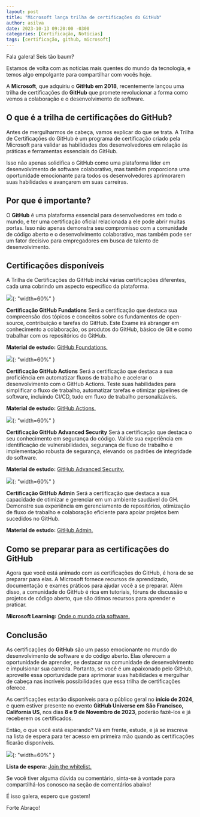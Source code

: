 ```yaml
---
layout: post
title: "Microsoft lança trilha de certificações do GitHub"
author: asilva
date: 2023-10-13 09:20:00 -0300
categories: [Certificação, Notícias]
tags: [certificação, github, microsoft]
---
```


Fala galera! Seis tão baum?

Estamos de volta com as notícias mais quentes do mundo da tecnologia, e temos algo empolgante para compartilhar com vocês hoje. 

A **Microsoft**, que adquiriu o **GitHub em 2018**, recentemente lançou uma trilha de certificações do **GitHub** que promete revolucionar a forma como vemos a colaboração e o desenvolvimento de software. 

## **O que é a trilha de certificações do GitHub?**

Antes de mergulharmos de cabeça, vamos explicar do que se trata. A Trilha de Certificações do GitHub é um programa de certificação criado pela Microsoft para validar as habilidades dos desenvolvedores em relação às práticas e ferramentas essenciais do GitHub. 

Isso não apenas solidifica o GitHub como uma plataforma líder em desenvolvimento de software colaborativo, mas também proporciona uma oportunidade emocionante para todos os desenvolvedores aprimorarem suas habilidades e avançarem em suas carreiras.

## **Por que é importante?**

O **GitHub** é uma plataforma essencial para desenvolvedores em todo o mundo, e ter uma certificação oficial relacionada a ele pode abrir muitas portas. Isso não apenas demonstra seu compromisso com a comunidade de código aberto e o desenvolvimento colaborativo, mas também pode ser um fator decisivo para empregadores em busca de talento de desenvolvimento.

## **Certificações disponíveis**

A Trilha de Certificações do GitHub inclui várias certificações diferentes, cada uma cobrindo um aspecto específico da plataforma. 

![](/assets/img/77/01.jpeg){: "width=60%" } 

**Certificação GitHub Fundations** Será a certificação que destaca sua compreensão dos tópicos e conceitos sobre os fundamentos de open-source, contribuição e tarefas do GitHub.
Este Exame irá abranger em conhecimento a colaboração, os produtos do GitHub, básico de Git e como trabalhar com os repositórios do GitHub.

**Material de estudo:** <a href="https://learn.microsoft.com/en-us/collections/o1njfe825p602p" target="_blank"> GitHub Foundations.</a> 

![](/assets/img/77/02.jpeg){: "width=60%" } 

**Certificação GitHub Actions** Será a certificação que destaca a sua proficiência em automatizar fluxos de trabalho e acelerar o desenvolvimento com o GitHub Actions. Teste suas habilidades para simplificar o fluxo de trabalho, automatizar tarefas e otimizar pipelines de software, incluindo CI/CD, tudo em fluxo de trabalho personalizáveis.

**Material de estudo:** <a href="https://learn.microsoft.com/en-us/collections/n5p4a5z7keznp5" target="_blank"> GitHub Actions.</a> 

![](/assets/img/77/03.jpeg){: "width=60%" } 

**Certificação GitHub Advanced Security** Será a certificação que destaca o seu conhecimento em segurança do código. Valide sua experiência em identificação de vulnerabilidades, segurança de fluxo de trabalho e implementação robusta de segurança, elevando os padrões de integridade do software.

**Material de estudo:** <a href="https://learn.microsoft.com/en-us/collections/rqymc6yw8q5rey" target="_blank"> GitHub Advanced Security.</a> 

![](/assets/img/77/04.jpeg){: "width=60%" } 

**Certificação GitHub Admin** Será a certificação que destaca a sua capacidade de otimizar e gerenciar em um ambiente saudável do GH. Demonstre sua experiência em gerenciamento de repositórios, otimização de fluxo de trabalho e colaboração eficiente para apoiar projetos bem sucedidos no GitHub.

**Material de estudo:** <a href="https://learn.microsoft.com/en-us/collections/mom7u1gzjdxw03" target="_blank"> GitHub Admin.</a> 

## **Como se preparar para as certificações do GitHub**

Agora que você está animado com as certificações do GitHub, é hora de se preparar para elas. A Microsoft fornece recursos de aprendizado, documentação e exames práticos para ajudar você a se preparar. Além disso, a comunidade do GitHub é rica em tutoriais, fóruns de discussão e projetos de código aberto, que são ótimos recursos para aprender e praticar.

**Microsoft Learning:** <a href="https://learn.microsoft.com/pt-br/training/github/" target="_blank"> Onde o mundo cria software.</a> 

## **Conclusão**

As certificações do **GitHub** são um passo emocionante no mundo do desenvolvimento de software e do código aberto. Elas oferecem a oportunidade de aprender, se destacar na comunidade de desenvolvimento e impulsionar sua carreira. Portanto, se você é um apaixonado pelo GitHub, aproveite essa oportunidade para aprimorar suas habilidades e mergulhar de cabeça nas incríveis possibilidades que essa trilha de certificações oferece.

As certificações estarão disponíveis para o público geral no **início de 2024**, e quem estiver presente no evento **GitHub Universe em São Francisco, California US**, nos dias **8 e 9 de Novembro de 2023**, poderão fazê-los e já receberem os certificados.

Então, o que você está esperando? Vá em frente, estude, e já se inscreva na lista de espera para ter acesso em primeira mão quando as certificações ficarão disponíveis.

![](/assets/img/77/05.jpeg){: "width=60%" } 

**Lista de espera:** <a href="https://resources.github.com/learn/certifications/" target="_blank"> Join the whitelist.</a> 

Se você tiver alguma dúvida ou comentário, sinta-se à vontade para compartilhá-los conosco na seção de comentários abaixo!

É isso galera, espero que gostem!

Forte Abraço!
